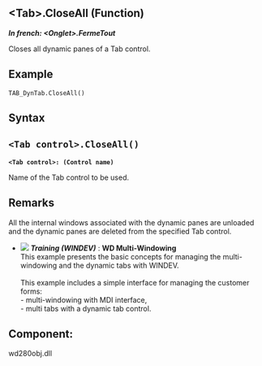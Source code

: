 


## &lt;Tab&gt;.CloseAll (Function)

***In french: &lt;Onglet&gt;.FermeTout***



<a name="XUse"></a>
<a name="Use"></a>
<a name="description"></a>
Closes all dynamic panes of a Tab control.
<a name="Example1"></a>
<a name="sample_code"></a>

## Example


```wl
TAB_DynTab.CloseAll()
```

<a name="XSYNTAX"></a>

## Syntax
<a name="SYNTAX1"></a>

`<Tab control>.CloseAll()`
---

**`<Tab control>: (Control name)`**

Name of the Tab control to be used.



<a name="NOTE0"></a>
<a name="NOTE0_1"></a>

## Remarks
All the internal windows associated with the dynamic panes are unloaded and the dynamic panes are deleted from the specified Tab control.


- ![](https://doc.pcsoft.fr/en-US/images/image.awp?langid=3&name=WDMulti-Windowing.gif) ***Training (WINDEV)*** : **WD Multi-Windowing** <br>This example presents the basic concepts for managing the multi-windowing and the dynamic tabs with WINDEV.<br><br>This example includes a simple interface for managing the customer forms:<br>- multi-windowing with MDI interface,<br>- multi tabs with a dynamic tab control.

<a name="XComponent"></a>

## Component:
wd280obj.dll
